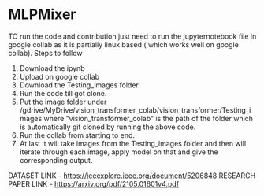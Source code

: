 # MLPMixer
TO run the code and contribution 
just need to run the jupyternotebook file in google collab as it is partially linux based ( which works well on google collab).
Steps to follow
1. Download the ipynb
2. Upload on google collab
3. Download the Testing_images folder.
4. Run the code till got clone.
5. Put the image folder under /gdrive/MyDrive/vision_transformer_colab/vision_transformer/Testing_images where "vision_transformer_colab" is the path of the folder which is automatically git cloned by running the above code.
6. Run the collab from starting to end.
7. At last it will take images from the Testing_images folder and then will iterate through each image, apply model on that and give the corresponding output.


DATASET  LINK - https://ieeexplore.ieee.org/document/5206848
RESEARCH PAPER LINK - https://arxiv.org/pdf/2105.01601v4.pdf
